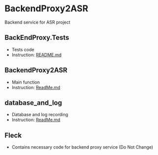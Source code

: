 # BackendProxy2ASR
 Backend service for ASR project
 
## BackEndProxy.Tests
* Tests code
* Instruction: [README.md](BackEndProxy.Tests/README.md)
## BackendProxy2ASR
* Main function
* Instruction: [ReadMe.md](BackendProxy2ASR/README.md)
## database_and_log
* Database and log recording
* Instruction: [ReadMe.md](database_and_log/README.md)
## Fleck
* Contains necessary code for backend proxy service (Do Not Change)
